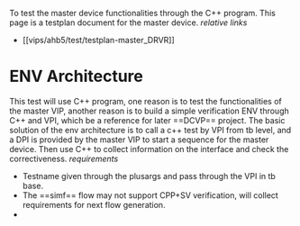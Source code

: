 To test the master device functionalities through the C++ program. This page is a testplan document for the master device.
*relative links*
- [[vips/ahb5/test/testplan-master_DRVR]]

# ENV Architecture
This test will use C++ program, one reason is to test the functionalities of the master VIP, another reason is to build a simple verification ENV through C++ and VPI, which be a reference for later ==DCVP== project.
The basic solution of the env architecture is to call a c++ test by VPI from tb level, and a DPI is provided by the master VIP to start a sequence for the master device. Then use C++ to collect information on the interface and check the correctiveness.
*requirements*
- Testname given through the plusargs and pass through the VPI in tb base.
- The ==simf== flow may not support CPP+SV verification, will collect requirements for next flow generation.
- 